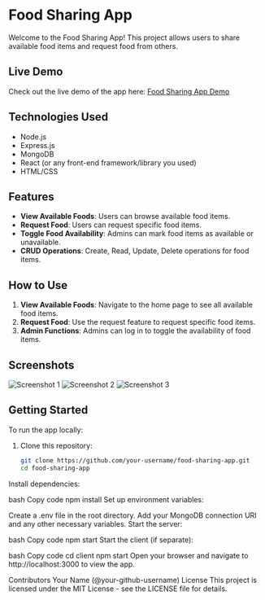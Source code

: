 # Food Sharing App

Welcome to the Food Sharing App! This project allows users to share available food items and request food from others.

## Live Demo

Check out the live demo of the app here: [Food Sharing App Demo](https://app.netlify.com/sites/thriving-kitsune-948d31/deploys/6685807e2197d555bd54b103)

## Technologies Used

- Node.js
- Express.js
- MongoDB
- React (or any front-end framework/library you used)
- HTML/CSS

## Features

- **View Available Foods**: Users can browse available food items.
- **Request Food**: Users can request specific food items.
- **Toggle Food Availability**: Admins can mark food items as available or unavailable.
- **CRUD Operations**: Create, Read, Update, Delete operations for food items.

## How to Use

1. **View Available Foods**: Navigate to the home page to see all available food items.
2. **Request Food**: Use the request feature to request specific food items.
3. **Admin Functions**: Admins can log in to toggle the availability of food items.

## Screenshots

![Screenshot 1](./screenshots/screenshot1.png)
![Screenshot 2](./screenshots/screenshot2.png)
![Screenshot 3](./screenshots/screenshot3.png)

## Getting Started

To run the app locally:

1. Clone this repository:
   ```bash
   git clone https://github.com/your-username/food-sharing-app.git
   cd food-sharing-app
Install dependencies:

bash
Copy code
npm install
Set up environment variables:

Create a .env file in the root directory.
Add your MongoDB connection URI and any other necessary variables.
Start the server:

bash
Copy code
npm start
Start the client (if separate):

bash
Copy code
cd client
npm start
Open your browser and navigate to http://localhost:3000 to view the app.

Contributors
Your Name (@your-github-username)
License
This project is licensed under the MIT License - see the LICENSE file for details.



 
